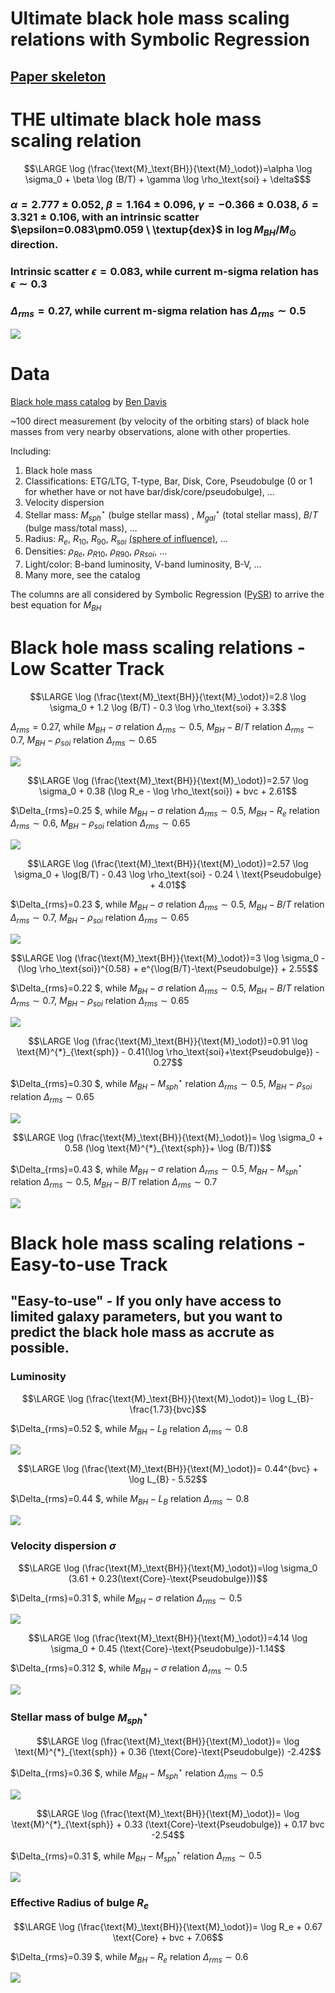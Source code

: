 # Ultimate black hole mass scaling relations with Symbolic Regression

## [Paper skeleton](https://www.overleaf.com/read/srkwtczhmfys)

# THE ultimate black hole mass scaling relation
```math
\LARGE
\log (\frac{\text{M}_\text{BH}}{\text{M}_\odot})=\alpha \log \sigma_0 + \beta \log (B/T) + \gamma \log \rho_\text{soi} + \delta$
```
### $\alpha=2.777\pm0.052$, $\beta=1.164\pm0.096$, $\gamma=-0.366\pm0.038$, $\delta=3.321\pm0.106$, with an intrinsic scatter $\epsilon=0.083\pm0.059 \ \textup{dex}$ in $\log M_{BH}/M_\odot$ direction.

### Intrinsic scatter $\epsilon=0.083$, while current m-sigma relation has  $\epsilon \sim 0.3$
### $\Delta_{rms}=0.27$, while current m-sigma relation has $\Delta_{rms} \sim 0.5$
![](plots/sigma-BT-rho.png)

# Data
[Black hole mass catalog](SMBH_Data_0303.csv) by [Ben Davis](https://bendavis007.github.io/)

~100 direct measurement (by velocity of the orbiting stars) of black hole masses from very nearby observations, alone with other properties.

Including:

1. Black hole mass
2. Classifications: ETG/LTG, T-type, Bar, Disk, Core, Pseudobulge (0 or 1 for whether have or not have bar/disk/core/pseudobulge), …  
3. Velocity dispersion
4. Stellar mass: $M^\star_{sph}$ (bulge stellar mass) , $M^\star_{gal}$ (total stellar mass), $B/T$ (bulge mass/total mass), …
5. Radius: $R_e$, $R_{10}$, $R_{90}$, $R_{soi}$ [(sphere of influence)](https://en.wikipedia.org/wiki/Sphere_of_influence_(black_hole)), …
6. Densities: $\rho_{Re}$, $\rho_{R10}$, $\rho_{R90}$, $\rho_{Rsoi}$, …
7. Light/color: B-band luminosity, V-band luminosity, B-V, …
8. Many more, see the catalog

The columns are all considered by Symbolic Regression ([PySR](https://astroautomata.com/PySR/)) to arrive the best equation for $M_{BH}$

# Black hole mass scaling relations - Low Scatter Track
```math
\LARGE
\log (\frac{\text{M}_\text{BH}}{\text{M}_\odot})=2.8 \log \sigma_0 + 1.2 \log (B/T) - 0.3 \log \rho_\text{soi} + 3.3
```

$\Delta_{rms}=0.27$, while $M_{BH}-\sigma$ relation $\Delta_{rms} \sim 0.5$, $M_{BH}-B/T$ relation $\Delta_{rms} \sim 0.7$, $M_{BH}-\rho_{soi}$ relation $\Delta_{rms} \sim 0.65$

![](plots/sigma-BT-rho.png)



```math
\LARGE
\log (\frac{\text{M}_\text{BH}}{\text{M}_\odot})=2.57 \log \sigma_0 + 0.38 (\log R_e - \log \rho_\text{soi}) + bvc + 2.61
```

$\Delta_{rms}=0.25  $, while $M_{BH}-\sigma$ relation $\Delta_{rms} \sim 0.5$, $M_{BH}-R_e$ relation $\Delta_{rms} \sim 0.6$, $M_{BH}-\rho_{soi}$ relation $\Delta_{rms} \sim 0.65$

![](plots/sigma-Re-rho-bvc.png)

```math
\LARGE
\log (\frac{\text{M}_\text{BH}}{\text{M}_\odot})=2.57 \log \sigma_0 + \log(B/T) - 0.43 \log \rho_\text{soi} - 0.24 \ \text{Pseudobulge} + 4.01
```

$\Delta_{rms}=0.23  $, while $M_{BH}-\sigma$ relation $\Delta_{rms} \sim 0.5$, $M_{BH}-B/T$ relation $\Delta_{rms} \sim 0.7$, $M_{BH}-\rho_{soi}$ relation $\Delta_{rms} \sim 0.65$

![](plots/sigma-BT-rho-pseudobulge.png)


```math
\LARGE
\log (\frac{\text{M}_\text{BH}}{\text{M}_\odot})=3 \log \sigma_0 - (\log \rho_\text{soi})^{0.58} + e^{\log(B/T)-\text{Pseudobulge}} + 2.55
```

$\Delta_{rms}=0.22  $, while $M_{BH}-\sigma$ relation $\Delta_{rms} \sim 0.5$, $M_{BH}-B/T$ relation $\Delta_{rms} \sim 0.7$, $M_{BH}-\rho_{soi}$ relation $\Delta_{rms} \sim 0.65$

![](plots/sigma-rho-BT-pseudobulge.png)


```math
\LARGE
\log (\frac{\text{M}_\text{BH}}{\text{M}_\odot})=0.91 \log \text{M}^{*}_{\text{sph}} - 0.41(\log \rho_\text{soi}+\text{Pseudobulge}) - 0.27
```

$\Delta_{rms}=0.30  $, while $M_{BH}-M^\star_{sph}$ relation $\Delta_{rms} \sim 0.5$, $M_{BH}-\rho_{soi}$ relation $\Delta_{rms} \sim 0.65$

![](plots/M-rho-pseudobulge.png)


```math
\LARGE
\log (\frac{\text{M}_\text{BH}}{\text{M}_\odot})= \log \sigma_0 + 0.58 (\log \text{M}^{*}_{\text{sph}}+ \log (B/T))
```

$\Delta_{rms}=0.43  $, while $M_{BH}-\sigma$ relation $\Delta_{rms} \sim 0.5$, $M_{BH}-M^\star_{sph}$ relation $\Delta_{rms} \sim 0.5$, $M_{BH}-B/T$ relation $\Delta_{rms} \sim 0.7$

![](plots/sigma-M-BT.png)


# Black hole mass scaling relations - Easy-to-use Track
## "Easy-to-use" - If you only have access to limited galaxy parameters, but you want to predict the black hole mass as accrute as possible.

### Luminosity
```math
\LARGE
\log (\frac{\text{M}_\text{BH}}{\text{M}_\odot})= \log L_{B}-\frac{1.73}{bvc}
```

$\Delta_{rms}=0.52  $, while $M_{BH}-L_B$ relation $\Delta_{rms} \sim 0.8$

![](plots/blum-bvtc.png)


```math
\LARGE
\log (\frac{\text{M}_\text{BH}}{\text{M}_\odot})= 0.44^{bvc} + \log L_{B} - 5.52
```

$\Delta_{rms}=0.44  $, while $M_{BH}-L_B$ relation $\Delta_{rms} \sim 0.8$

![](plots/bvtc-blum.png)


### Velocity dispersion $\sigma$
```math
\LARGE
\log (\frac{\text{M}_\text{BH}}{\text{M}_\odot})=\log \sigma_0 (3.61 + 0.23(\text{Core}-\text{Pseudobulge}))
```

$\Delta_{rms}=0.31  $, while $M_{BH}-\sigma$ relation $\Delta_{rms} \sim 0.5$

![](plots/sigma-core-pseudobulge.png)


```math
\LARGE
\log (\frac{\text{M}_\text{BH}}{\text{M}_\odot})=4.14 \log \sigma_0 + 0.45 (\text{Core}-\text{Pseudobulge})-1.14
```

$\Delta_{rms}=0.312  $, while $M_{BH}-\sigma$ relation $\Delta_{rms} \sim 0.5$

![](plots/sigma-core-pseudobulge2.png)


### Stellar mass of bulge $M^\star_{sph}$
```math
\LARGE
\log (\frac{\text{M}_\text{BH}}{\text{M}_\odot})= \log \text{M}^{*}_{\text{sph}} + 0.36 (\text{Core}-\text{Pseudobulge}) -2.42
```

$\Delta_{rms}=0.36  $, while $M_{BH}-M^\star_{sph}$ relation $\Delta_{rms} \sim 0.5$

![](plots/M-core-pseudobulge.png)

```math
\LARGE
\log (\frac{\text{M}_\text{BH}}{\text{M}_\odot})= \log \text{M}^{*}_{\text{sph}} + 0.33 (\text{Core}-\text{Pseudobulge}) + 0.17 bvc -2.54
```

$\Delta_{rms}=0.31  $, while $M_{BH}-M^\star_{sph}$ relation $\Delta_{rms} \sim 0.5$

![](plots/M-core-pseudobulge-bvc.png)


### Effective Radius of bulge $R_e$
```math
\LARGE
\log (\frac{\text{M}_\text{BH}}{\text{M}_\odot})= \log R_e + 0.67 \text{Core} + bvc + 7.06
```

$\Delta_{rms}=0.39  $, while $M_{BH}-R_e$ relation $\Delta_{rms} \sim 0.6$

![](plots/Re-core-bvc.png)
